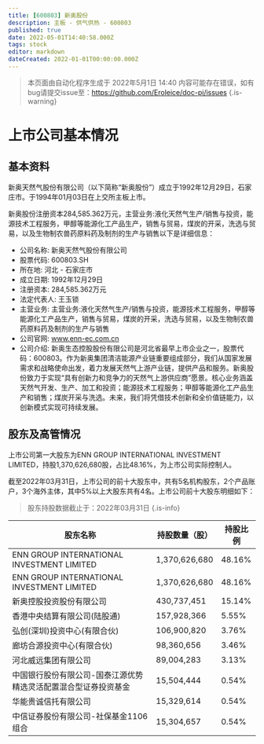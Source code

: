 ```yaml
---
title: [600803] 新奥股份
description: 主板 - 供气供热 - 600803
published: true
date: 2022-05-01T14:40:58.000Z
tags: stock
editor: markdown
dateCreated: 2022-01-01T00:00:00.000Z
---
```


> 本页面由自动化程序生成于 2022年5月1日 14:40
> 内容可能存在错误，如有bug请提交issue至：https://github.com/Eroleice/doc-pi/issues
{.is-warning}

# 上市公司基本情况

## 基本资料

新奥天然气股份有限公司（以下简称“新奥股份”）成立于1992年12月29日，石家庄市。于1994年01月03日在上交所主板上市。

新奥股份注册资本284,585.362万元，主营业务:液化天然气生产/销售与投资，能源技术工程服务，甲醇等能源化工产品生产，销售与贸易，煤炭的开采，洗选与贸易，以及生物制农兽药原料药及制剂的生产与销售以下是详细信息：

- 公司名称: 新奥天然气股份有限公司
- 股票代码: 600803.SH
- 所在地: 河北 - 石家庄市
- 成立日期: 1992年12月29日
- 注册资本: 284,585.362万元
- 法定代表人: 王玉锁
- 主营业务: 主营业务:液化天然气生产/销售与投资，能源技术工程服务，甲醇等能源化工产品生产，销售与贸易，煤炭的开采，洗选与贸易，以及生物制农兽药原料药及制剂的生产与销售
- 公司官网: www.enn-ec.com.cn
- 公司介绍: 新奥生态控股股份有限公司是河北省最早上市企业之一，股票代码：600803。作为新奥集团清洁能源产业链重要组成部分，我们从国家发展需求和战略使命出发，着力发展天然气上游产业链，提供产品和服务。新奥股份致力于实现“具有创新力和竞争力的天然气上游供应商”愿景。核心业务涵盖天然气开发、生产、加工和投资；能源技术工程服务；甲醇等能源化工产品生产和销售；煤炭开采与洗选。未来，我们将凭借技术创新和全价值链能力，以创新模式实现可持续发展。


## 股东及高管情况

上市公司第一大股东为ENN GROUP INTERNATIONAL INVESTMENT LIMITED，持股1,370,626,680股，占比48.16%，为上市公司实际控制人。

截至2022年03月31日，上市公司的前十大股东中，共有5名机构股东，2个产品账户，3个海外主体，其中5%以上大股东共有4名。上市公司前十大股东明细如下：

> 股东持股数据截止于：2022年03月31日
{.is-info}

| 股东名称 | 持股数量（股） | 持股比例 |
| --- | --- | --- |
| ENN GROUP INTERNATIONAL INVESTMENT LIMITED | 1,370,626,680 | 48.16% |
| ENN   GROUP INTERNATIONAL INVESTMENT LIMITED | 1,370,626,680 | 48.16% |
| 新奥控股投资股份有限公司 | 430,737,451 | 15.14% |
| 香港中央结算有限公司(陆股通) | 157,928,366 | 5.55% |
| 弘创(深圳)投资中心(有限合伙) | 106,900,820 | 3.76% |
| 廊坊合源投资中心(有限合伙) | 98,360,656 | 3.46% |
| 河北威远集团有限公司 | 89,004,283 | 3.13% |
| 中国银行股份有限公司-国泰江源优势精选灵活配置混合型证券投资基金 | 15,504,444 | 0.54% |
| 华能贵诚信托有限公司 | 15,329,614 | 0.54% |
| 中信证券股份有限公司-社保基金1106组合 | 15,304,657 | 0.54% |




